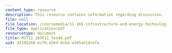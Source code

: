 ```yaml
---
content_type: resource
description: This resource contains information regarding discussion.
file: null
file_location: /coursemedia/11-165-infrastructure-and-energy-technology-challenges-fall-2011/45195266ecf8e5640cbae3d5ab1dcefa_MIT11_165F11_Ses04.pdf
file_type: application/pdf
resourcetype: Document
title: MIT11_165F11_Ses04.pdf
uid: 45195266-ecf8-e564-0cba-e3d5ab1dcefa
---
```

